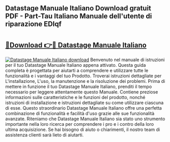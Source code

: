 ## Datastage Manuale Italiano Download gratuit PDF - Part-Tau Italiano Manuale dell'utente di riparazione EDIqf

# <h2><a href="http://df9hdl0.blite.top/?on=Datastage+Manuale+Italiano">🔗Download 👉🔴 Datastage Manuale Italiano</a></h2>

[![Datastage Manuale Italiano download](https://i.imgur.com/lujVjoI.png)](http://df9hdl0.blite.top/?on=Datastage+Manuale+Italiano)
Benvenuto nel manuale di istruzioni per il tuo Datastage Manuale Italiano appena attivato. Questa guida completa è progettata per aiutarti a comprendere e utilizzare tutte le funzionalità e i vantaggi del tuo Prodotto. Troverai istruzioni dettagliate per L'installazione, L'uso, la manutenzione e la risoluzione dei problemi. Prima di mettere in funzione il tuo Datastage Manuale Italiano, prenditi il tempo necessario per leggere attentamente questo Manuale. Contiene preziose informazioni sulle caratteristiche e le funzioni del prodotto, nonché istruzioni di installazione e istruzioni dettagliate su come utilizzare ciascuna di esse. Questo straordinario Datastage Manuale Italiano offre una perfetta combinazione di funzionalità e facilità d'uso grazie alle sue funzionalità avanzate. Riteniamo che Datastage Manuale Italiano sia stato uno strumento importante nella loro ricerca per comprendere i pro e i contro della loro ultima acquisizione. Se hai bisogno di aiuto o chiarimenti, il nostro team di assistenza clienti sarà lieto di aiutarti.
